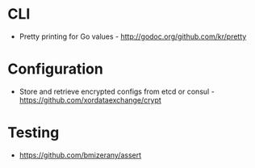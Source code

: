 # CLI
* Pretty printing for Go values - http://godoc.org/github.com/kr/pretty

# Configuration
* Store and retrieve encrypted configs from etcd or consul - https://github.com/xordataexchange/crypt

# Testing
* https://github.com/bmizerany/assert
